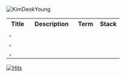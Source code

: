 
![KimDeokYoung](https://capsule-render.vercel.app/api?type=waving&color=auto&customColorList=0,1,2,3,4&height=150&section=header&text=KimDeokYoung&fontSize=60&animation=twinkling)


<div> 
	<table>
		<tr>
			<th style="text-align: center" width="20%"> Title </th>
			<th style="text-align: center" width="40%"> Description</th>
			<th style="text-align: center" width="20%"> Term</th>
			<th style="text-align: center" width="20%"> Stack</th>
		</tr>
		<tr>
			<td> <a href="https://github.com/dudejrs">.</a></td>
			<td></td>
			<td></td>
			<td></td>
		</tr>
		<tr>
			<td> <a href="https://github.com/dudejrs">.</a></td>
			<td></td>
			<td></td>
			<td></td>
		</tr>
		<tr>
			<td> <a href="https://github.com/dudejrs">.</a></td>
			<td></td>
			<td></td>
			<td></td>
		</tr>
	</table>
</div>


[![Hits](https://hits.seeyoufarm.com/api/count/incr/badge.svg?url=https%3A%2F%2Fgithub.com%2Fdudejrs%2Fhit-counter&count_bg=%2379C83D&title_bg=%23555555&icon=&icon_color=%23E7E7E7&title=hits&edge_flat=false)](https://hits.seeyoufarm.com)

